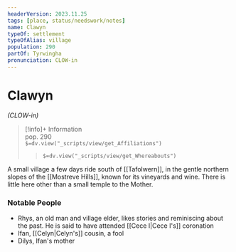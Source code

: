 ```yaml
---
headerVersion: 2023.11.25
tags: [place, status/needswork/notes]
name: Clawyn
typeOf: settlement
typeOfAlias: village
population: 290
partOf: Tyrwingha
pronunciation: CLOW-in
---
```

# Clawyn
*(CLOW-in)*
>[!info]+ Information  
> pop. 290  
> `$=dv.view("_scripts/view/get_Affiliations")`  
>> `$=dv.view("_scripts/view/get_Whereabouts")`

A small village a few days ride south of [[Tafolwern]], in the gentle northern slopes of the [[Mostreve Hills]], known for its vineyards and wine. There is little here other than a small temple to the Mother.
### Notable People
* Rhys, an old man and village elder, likes stories and reminiscing about the past. He is said to have attended [[Cece I|Cece I's]] coronation
* Ifan, [[Celyn|Celyn's]] cousin, a fool
* Dilys, Ifan's mother